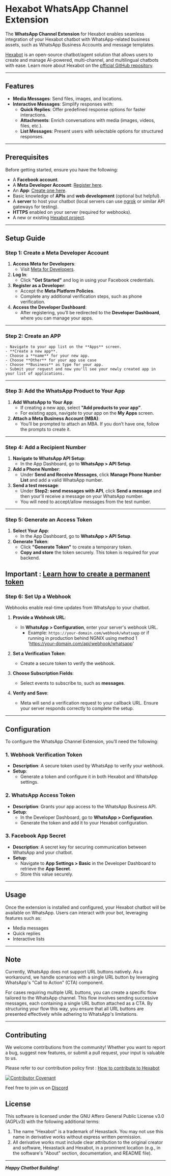 # Hexabot WhatsApp Channel Extension

The **WhatsApp Channel Extension** for Hexabot enables seamless integration of your Hexabot chatbot with WhatsApp-related business assets, such as WhatsApp Business Accounts and message templates.

[Hexabot](https://hexabot.ai/) is an open-source chatbot/agent solution that allows users to create and manage AI-powered, multi-channel, and multilingual chatbots with ease. Learn more about Hexabot on the [official GitHub repository](https://github.com/Hexastack/Hexabot).

---

## Features

- **Media Messages**: Send files, images, and locations.
- **Interactive Messages**: Simplify responses with:
  - **Quick Replies**: Offer predefined response options for faster interactions.
  - **Attachments**: Enrich conversations with media (images, videos, files, etc.).
  - **List Messages**: Present users with selectable options for structured responses.

---

## Prerequisites

Before getting started, ensure you have the following:

- A **Facebook account**.
- A **Meta Developer Account**: [Register here](https://developers.facebook.com/docs/development/register).
- An **App**: [Create one here](https://developers.facebook.com/docs/development/create-an-app).
- Basic knowledge of **APIs** and **web development** (optional but helpful).
- A **server** to host your chatbot (local servers can use [ngrok](https://ngrok.com/) or similar API gateways for testing).
- **HTTPS** enabled on your server (required for webhooks).
- A new or existing [Hexabot project](https://docs.hexabot.ai/quickstart/installation).

---

## Setup Guide

### Step 1: Create a Meta Developer Account

1. **Access Meta for Developers**:
   - Visit [Meta for Developers](https://developers.facebook.com/).
2. **Log In**:
   - Click **"Get Started"** and log in using your Facebook credentials.
3. **Register as a Developer**:
   - Accept the **Meta Platform Policies**.
   - Complete any additional verification steps, such as phone verification.
4. **Access the Developer Dashboard**:
   - After registering, you’ll be redirected to the **Developer Dashboard**, where you can manage your apps.

---

### Step 2: Create an APP

    - Navigate to your app list on the **Apps** screen.
    - **Create a new app**.
    - Choose a **name** for your new app.
    - Choose **Other** for your app use case
    - Choose **Business** as type for your app.
    - Submit your request and now you'll see your newly created app in your list of applications.

---

### Step 3: Add the WhatsApp Product to Your App

1. **Add WhatsApp to Your App**:
   - If creating a new app, select **"Add products to your app"**.
   - For existing apps, navigate to your app on the **My Apps** screen.
2. **Attach a Meta Business Account (MBA)**:
   - You’ll be prompted to attach an MBA. If you don’t have one, follow the prompts to create it.

---

### Step 4: Add a Recipient Number

1. **Navigate to WhatsApp API Setup**:
   - In the App Dashboard, go to **WhatsApp > API Setup**.
2. **Add a Phone Number**:
   - Under **Send and Receive Messages**, click **Manage Phone Number List** and add a valid WhatsApp number.
3. **Send a test message**:
   - Under **Step2: send messages with API**, click **Send a message** and then your'll receive a message on your WhatsApp number.
   - You will need to accept/allow messages from the test number.

---

### Step 5: Generate an Access Token

1. **Select Your App**:
   - In the App Dashboard, go to **WhatsApp > API Setup**.
2. **Generate Token**:
   - Click **"Generate Token"** to create a temporary token.
   - **Copy and store** the token securely. This token is required for your backend.

Important : [Learn how to create a permanent token](https://developers.facebook.com/docs/whatsapp/business-management-api/get-started#1--acquire-an-access-token-using-a-system-user-or-facebook-login)
---

### Step 6: Set Up a Webhook

Webhooks enable real-time updates from WhatsApp to your chatbot.

1. **Provide a Webhook URL**:
   - In **WhatsApp > Configuration**, enter your server's webhook URL.
     - Example: `https://your-domain.com/webhook/whatsapp` or if running in production behind NGNIX using method 1 'https://your-domain.com/api/webhook/whatsapp'
  
2. **Set a Verification Token**:
   - Create a secure token to verify the webhook.
3. **Choose Subscription Fields**:
   - Select events to subscribe to, such as **messages**.
4. **Verify and Save**:
   - Meta will send a verification request to your callback URL. Ensure your server responds correctly to complete the setup.

---

## Configuration

To configure the WhatsApp Channel Extension, you’ll need the following:

### 1. Webhook Verification Token

- **Description**: A secure token used by WhatsApp to verify your webhook.
- **Setup**:
  - Generate a token and configure it in both Hexabot and WhatsApp settings.

### 2. WhatsApp Access Token

- **Description**: Grants your app access to the WhatsApp Business API.
- **Setup**:
  - In the Developer Dashboard, go to **WhatsApp > Configuration**.
  - Generate the token and add it to your Hexabot configuration.

### 3. Facebook App Secret

- **Description**: A secret key for securing communication between WhatsApp and your chatbot.
- **Setup**:
  - Navigate to **App Settings > Basic** in the Developer Dashboard to retrieve the **App Secret**.
  - Store this value securely.

---

## Usage

Once the extension is installed and configured, your Hexabot chatbot will be available on WhatsApp. Users can interact with your bot, leveraging features such as:

- Media messages
- Quick replies
- Interactive lists

---

## Note

Currently, WhatsApp does not support URL buttons natively. As a workaround, we handle scenarios with a single URL button by leveraging WhatsApp's "Call to Action" (CTA) component.

For cases requiring multiple URL buttons, you can create a specific flow tailored to the WhatsApp channel. This flow involves sending successive messages, each containing a single URL button attached as a CTA. By structuring your flow this way, you ensure that all URL buttons are presented effectively while adhering to WhatsApp's limitations.

---

## Contributing

We welcome contributions from the community! Whether you want to report a bug, suggest new features, or submit a pull request, your input is valuable to us.

Please refer to our contribution policy first : [How to contribute to Hexabot](https://github.com/Hexastack/Hexabot/blob/main/CONTRIBUTING.md)

[![Contributor Covenant](https://img.shields.io/badge/Contributor%20Covenant-2.1-4baaaa.svg)](https://github.com/Hexastack/Hexabot/blob/main/CODE_OF_CONDUCT.md)

Feel free to join us on [Discord](https://discord.gg/rNb9t2MFkG)

## License

This software is licensed under the GNU Affero General Public License v3.0 (AGPLv3) with the following additional terms:

1. The name "Hexabot" is a trademark of Hexastack. You may not use this name in derivative works without express written permission.
2. All derivative works must include clear attribution to the original creator and software, Hexastack and Hexabot, in a prominent location (e.g., in the software's "About" section, documentation, and README file).

---

**_Happy Chatbot Building!_**

